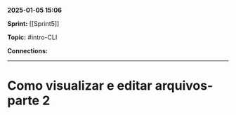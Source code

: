 
**2025-01-05 15:06**

**Sprint:** [[Sprint5]]

**Topic:** #intro-CLI 

**Connections:** 

---
# **Como visualizar e editar arquivos- parte 2**











